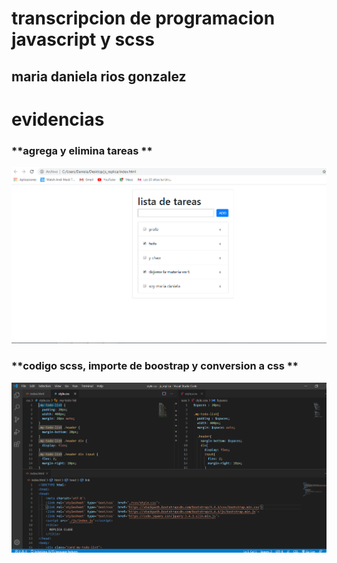 
 # transcripcion de programacion javascript y scss

## maria daniela rios gonzalez

# evidencias 

### **agrega y elimina tareas **
![tarea](/js_replica/recortes/tarea.PNG)


### **codigo scss, importe de boostrap y conversion a css **
![code](/js_replica/recortes/code.PNG)
